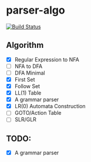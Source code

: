 # parser-algo

[![Build Status](https://travis-ci.org/zedongh/Parser-Algo.svg?branch=master)](https://travis-ci.org/zedongh/Parser-Algo)

## Algorithm
- [x] Regular Expression to NFA
- [ ] NFA to DFA
- [ ] DFA Minimal
- [x] First Set
- [x] Follow Set
- [x] LL(1) Table
- [x] A grammar parser
- [x] LR(0) Automata Construction
- [ ] GOTO/Action Table 
- [ ] SLR/GLR

## TODO: 

- [x] A grammar parser